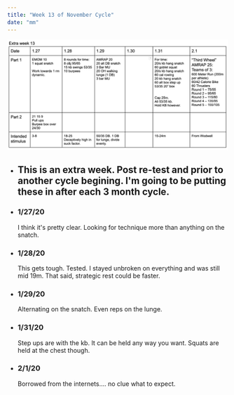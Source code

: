 ```yaml
---
title: "Week 13 of November Cycle"
date: "mm"
---
```


![workouts](./nov-19-week13.jpg)
* ## This is an extra week.  Post re-test and prior to another cycle begining. I'm going to be putting these in after each 3 month cycle. 
*  ### 1/27/20
    I think it's pretty clear. Looking for technique more than anything on the snatch. 
* ### 1/28/20
    This gets tough.  Tested. I stayed unbroken on everything and was still mid 19m. That said, strategic rest could be faster. 
* ### 1/29/20
    Alternating on the snatch. Even reps on the lunge.
* ### 1/31/20
    Step ups are with the kb.  It can be held any way you want.  Squats are held at the chest though.
* ### 2/1/20
    Borrowed from the internets.... no clue what to expect. 